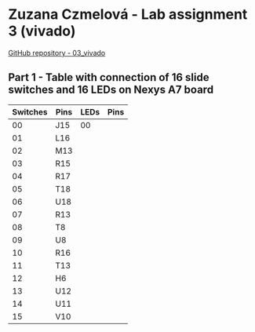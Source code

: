 # Zuzana Czmelová - Lab assignment 3 (vivado)

[GitHub repository - 03_vivado](https://github.com/Zuzanaczm/Digital-electronics-1/tree/main/Labs/03-vivado)

## Part 1 - Table with connection of 16 slide switches and 16 LEDs on Nexys A7 board


**Switches** | **Pins** | **LEDs** | **Pins**
------------ | ---------- | -------| ------
00 | J15     | 00
01 | L16     |  
02 |  M13    |
03 | R15     |
04| R17    |
05| T18|
06| U18|
07| R13 |
08| T8    |
09| U8    |
10| R16|
11| T13 |
12| H6 |
13| U12|
14|  U11 |
15|V10| 
